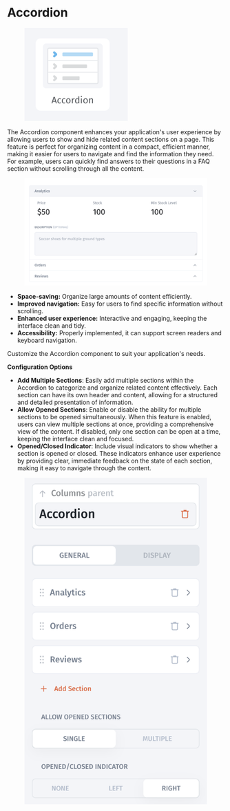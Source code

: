 # Accordion

<figure><img src="../../../../.gitbook/assets/image (2) (1) (1).png" alt=""><figcaption></figcaption></figure>

The Accordion component enhances your application's user experience by allowing users to show and hide related content sections on a page. This feature is perfect for organizing content in a compact, efficient manner, making it easier for users to navigate and find the information they need. For example, users can quickly find answers to their questions in a FAQ section without scrolling through all the content.&#x20;

<figure><img src="../../../../.gitbook/assets/image (5) (1).png" alt=""><figcaption></figcaption></figure>

* **Space-saving:** Organize large amounts of content efficiently.
* **Improved navigation:** Easy for users to find specific information without scrolling.
* **Enhanced user experience:** Interactive and engaging, keeping the interface clean and tidy.
* **Accessibility:** Properly implemented, it can support screen readers and keyboard navigation.

Customize the Accordion component to suit your application's needs.

**Configuration Options**

* **Add Multiple Sections**: Easily add multiple sections within the Accordion to categorize and organize related content effectively. Each section can have its own header and content, allowing for a structured and detailed presentation of information.
* **Allow Opened Sections**: Enable or disable the ability for multiple sections to be opened simultaneously. When this feature is enabled, users can view multiple sections at once, providing a comprehensive view of the content. If disabled, only one section can be open at a time, keeping the interface clean and focused.
* **Opened/Closed Indicator**: Include visual indicators to show whether a section is opened or closed. These indicators enhance user experience by providing clear, immediate feedback on the state of each section, making it easy to navigate through the content.

<figure><img src="../../../../.gitbook/assets/image (4) (1) (1).png" alt=""><figcaption></figcaption></figure>
